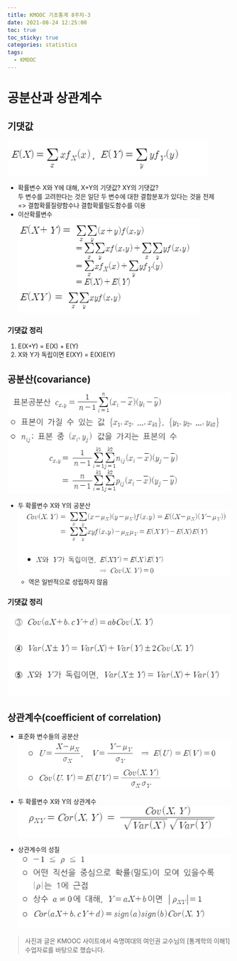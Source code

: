 ```yaml
---
title: KMOOC 기초통계 8주차-3
date: 2021-08-24 12:25:00
toc: true
toc_sticky: true
categories: statistics
tags:
  - KMOOC
---
```


# 공분산과 상관계수

## 기댓값

![](/assets/images/statistics/expectation6.PNG)  
- 확률변수 X와 Y에 대해, X+Y의 기댓값? XY의 기댓값?  
두 변수를 고려한다는 것은 일단 두 변수에 대한 결합분포가 있다는 것을 전제  
=> 결합확률질량함수나 결합확률밀도함수를 이용
- 이산확률변수  
![](/assets/images/statistics/expectation7.PNG)  

### 기댓값 정리
1. E(X+Y) = E(X) + E(Y)
2. X와 Y가 독립이면 E(XY) = E(X)E(Y)

## 공분산(covariance)
![](/assets/images/statistics/covariance5.PNG)  
- 두 확률변수 X와 Y의 공분산  
![](/assets/images/statistics/covariance6.PNG)  
  - 역은 일반적으로 성립하지 않음

### 기댓값 정리
![](/assets/images/statistics/expectation8.PNG)

## 상관계수(coefficient of correlation)
- 표준화 변수들의 공분산  
![](/assets/images/statistics/coefficientcorr3.PNG)
- 두 확률변수 X와 Y의 상관계수  
![](/assets/images/statistics/coefficientcorr4.PNG)

- 상관계수의 성질  
![](/assets/images/statistics/coefficientcorr5.PNG)




> 사진과 글은 KMOOC 사이트에서 숙명여대의 여인권 교수님의 [통계학의 이해1] 수업자료를 바탕으로 했습니다.  
